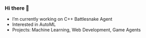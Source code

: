 ### Hi there 👋

- I’m currently working on C++ Battlesnake Agent
- Interested in AutoML
- Projects: Machine Learning, Web Development, Game Agents

<!--
**RvonGlahn/RvonGlahn** is a ✨ _special_ ✨ repository because its `README.md` (this file) appears on your GitHub profile.




